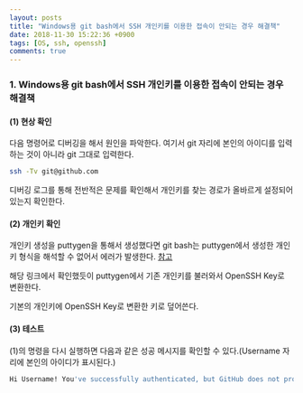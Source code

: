 ```yaml
---
layout: posts
title: "Windows용 git bash에서 SSH 개인키를 이용한 접속이 안되는 경우 해결책"
date: 2018-11-30 15:22:36 +0900
tags: [OS, ssh, openssh]
comments: true
---
```

### 1. Windows용 git bash에서 SSH 개인키를 이용한 접속이 안되는 경우 해결책

#### (1) 현상 확인
다음 명령어로 디버깅을 해서 원인을 파악한다. 여기서 git 자리에 본인의 아이디를 입력하는 것이 아니라 git 그대로 입력한다.
```sh
ssh -Tv git@github.com
```
디버깅 로그를 통해 전반적은 문제를 확인해서 개인키를 찾는 경로가 올바르게 설정되어 있는지 확인한다.

#### (2) 개인키 확인
개인키 생성을 puttygen을 통해서 생성했다면 git bash는 puttygen에서 생성한 개인키 형식을 해석할 수 없어서 에러가 발생한다.
[참고](https://stackoverflow.com/questions/41563973/git-clone-key-load-public-invalid-format-permission-denied-publickey/41564430)


해당 링크에서 확인했듯이 puttygen에서 기존 개인키를 불러와서 OpenSSH Key로 변환한다.


기본의 개인키에 OpenSSH Key로 변환한 키로 덮어쓴다.

#### (3) 테스트
(1)의 명령을 다시 실행하면 다음과 같은 성공 메시지를 확인할 수 있다.(Username 자리에 본인의 아이디가 표시된다.)
```sh
Hi Username! You've successfully authenticated, but GitHub does not provide shell access.
```
